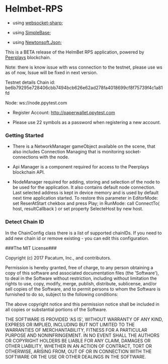 # Helmbet-RPS


- using [websocket-sharp](https://github.com/sta/websocket-sharp);

- using [SimpleBase](https://github.com/ssg/SimpleBase.git);

- using [Newtonsoft.Json](https://github.com/JamesNK/Newtonsoft.Json.git);

This is a BETA release of the HelmBet RPS application, powered by [Peerplays](https://peerplays.com) blockchain. 

Note: there is know issue with wss connection to the testnet, please use ws as of now, Issue will be fixed in next version.

Testnet details
Chain id: be6b79295e728406cbb7494bcb626e62ad278fa4018699cf8f75739f4c1a81fd

Node: ws://node.ppytest.com

- Register Account: http://paperwallet.ppytest.com 

- Please use 22 symbols as a password when registering a new account.


### Getting Started

- There is a NetworkManager gameObject available on the scene, that also includes Connection Managing that is monitoring socket-connections with the node. 

- Api Manager is a component required for access to the Peerplays blockchain API. 

- NodeManager required for adding, storing and selection of the node to be used for the application. It also contains default node connection. Last selected address is kept in device memory and is used by default next time application started. 
To restore this parameter in EditorMode: set ReserAtStart chekbox and press Play; in RunMode: call ConnectTo( host,  resultCallback ) or set property SelecteHost by new host. 

### Detect Chain ID

In the ChainConfig class there is a list of supported chainIDs. If you need to add new chain id or remove existing - you can edit this configuration.



###The MIT License###

Copyright (c) 2017 Pacatum, Inc., and contributors.

Permission is hereby granted, free of charge, to any person obtaining a copy of this software and associated documentation files (the 'Software'), to deal in the Software without restriction, including without limitation the rights to use, copy, modify, merge, publish, distribute, sublicense, and/or sell copies of the Software, and to permit persons to whom the Software is furnished to do so, subject to the following conditions:

The above copyright notice and this permission notice shall be included in all copies or substantial portions of the Software.

THE SOFTWARE IS PROVIDED 'AS IS', WITHOUT WARRANTY OF ANY KIND, EXPRESS OR IMPLIED, INCLUDING BUT NOT LIMITED TO THE WARRANTIES OF MERCHANTABILITY, FITNESS FOR A PARTICULAR PURPOSE AND NONINFRINGEMENT. IN NO EVENT SHALL THE AUTHORS OR COPYRIGHT HOLDERS BE LIABLE FOR ANY CLAIM, DAMAGES OR OTHER LIABILITY, WHETHER IN AN ACTION OF CONTRACT, TORT OR OTHERWISE, ARISING FROM, OUT OF OR IN CONNECTION WITH THE SOFTWARE OR THE USE OR OTHER DEALINGS IN THE SOFTWARE.
